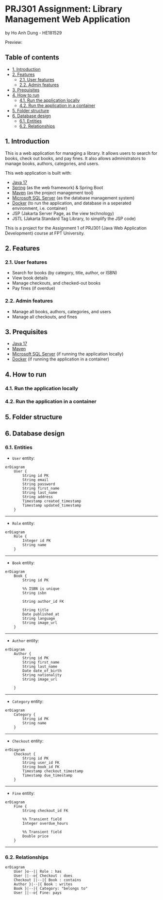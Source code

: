 # PRJ301 Assignment: Library Management Web Application

by Ho Anh Dung - HE181529

Preview: <!-- TODO: Preview URL of the app running in production -->

## Table of contents

- [1. Introduction](#1-introduction)
- [2. Features](#2-features)
  - [2.1. User features](#21-user-features)
  - [2.2. Admin features](#22-admin-features)
- [3. Prequisites](#3-prequisites)
- [4. How to run](#4-how-to-run)
  - [4.1. Run the application locally](#41-run-the-application-locally)
  - [4.2. Run the application in a container](#42-run-the-application-in-a-container)
- [5. Folder structure](#5-folder-structure)
- [6. Database design](#6-database-design)
  - [6.1. Entities](#61-entities)
  - [6.2. Relationships](#62-relationships)

## 1. Introduction

This is a web application for managing a library. It allows users to search for books, check out books, and pay fines. It also allows administrators to manage books, authors, categories, and users.

This web application is built with:

- [Java 17](https://www.oracle.com/java/technologies/javase/jdk17-archive-downloads.html)
- [Spring](https://spring.io/) (as the web framework) & Spring Boot
- [Maven](https://maven.apache.org/) (as the project management tool)
- [Microsoft SQL Server](https://www.microsoft.com/en-us/sql-server/sql-server-downloads) (as the database management system)
- [Docker](https://www.docker.com/) (to run the application, and database in a seperated environment, i.e. container)
- JSP (Jakarta Server Page, as the view technology)
- JSTL (Jakarta Standard Tag Library, to simplify the JSP code)

This is a project for the Assignment 1 of PRJ301 (Java Web Application Development) course at FPT University.

## 2. Features

### 2.1. User features

- Search for books (by category, title, author, or ISBN)
- View book details
- Manage checkouts, and checked-out books
- Pay fines (if overdue)

### 2.2. Admin features

- Manage all books, authors, categories, and users
- Manage all checkouts, and fines

## 3. Prequisites

- [Java 17](https://www.oracle.com/java/technologies/javase/jdk17-archive-downloads.html)
- [Maven](https://maven.apache.org/download.cgi)
- [Microsoft SQL Server](https://www.microsoft.com/en-us/sql-server/sql-server-downloads) (if running the application locally)
- [Docker](https://www.docker.com/products/docker-desktop) (if running the application in a container)

## 4. How to run

### 4.1. Run the application locally

<!-- TODO: 1. Edit env variables in `application.properties` -->
<!-- TODO: 2. Setup database -->
<!-- TODO: 3. Run `mvn spring-boot:run` -->

### 4.2. Run the application in a container

<!-- TODO: Same steps as 4.1 but env variables are in `Dockerfile` instead -->

## 5. Folder structure

## 6. Database design

### 6.1. Entities

- `User` entity:

```mermaid
erDiagram
    User {
        String id PK
        String email
        String password
        String first_name
        String last_name
        String address
        Timestamp created_timestamp
        Timestamp updated_timestamp
    }
```

---

- `Role` entity:

```mermaid
erDiagram
    Role {
        Integer id PK
        String name
    }
```

---

- `Book` entity:

```mermaid
erDiagram
    Book {
        String id PK

        %% ISBN is unique
        String isbn

        String author_id FK

        String title
        Date published_at
        String language
        String image_url
    }
```

---

- `Author` entity:

```mermaid
erDiagram
    Author {
        String id PK
        String first_name
        String last_name
        Date date_of_birth
        String nationality
        String image_url

    }
```

---

- `Category` entity:

```mermaid
erDiagram
    Category {
        String id PK
        String name
    }
```

---

- `Checkout` entity:

```mermaid
erDiagram
    Checkout {
        String id PK
        String user_id FK
        String book_id FK
        Timestamp checkout_timestamp
        Timestamp due_timestamp
    }
```

---

- `Fine` entity:

```mermaid
erDiagram
    Fine {
        String checkout_id FK

        %% Transient field
        Integer overdue_hours

        %% Transient field
        Double price
    }
```

---

### 6.2. Relationships

```mermaid
erDiagram
    User }o--|| Role : has
    User ||--o{ Checkout : does
    Checkout ||--|{ Book : contains
    Author }|--|{ Book : writes
    Book }|--|{ Category: "belongs to"
    User ||--o{ Fine: pays
```
